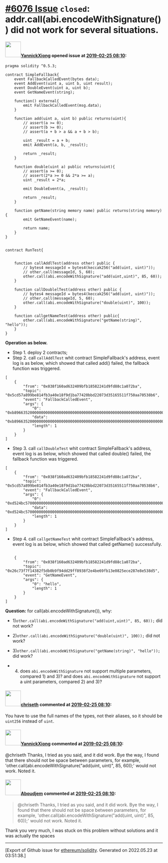 # [\#6076 Issue](https://github.com/ethereum/solidity/issues/6076) `closed`: addr.call(abi.encodeWithSignature()) did not work for several situations.

#### <img src="https://avatars.githubusercontent.com/u/33046810?u=5868f1f99c637b05e69388db798ea4a072c4531f&v=4" width="50">[YannickXiong](https://github.com/YannickXiong) opened issue at [2019-02-25 08:10](https://github.com/ethereum/solidity/issues/6076):

    pragma solidity ^0.5.3;
    
    contract SimpleFallback{
        event FallbackCalledEvent(bytes data);
        event AddEvent(uint a, uint b, uint result);
        event DoubleEvent(uint a, uint b);
        event GetNameEvent(string);
        
        function() external{
            emit FallbackCalledEvent(msg.data);
        }
    
        function add(uint a, uint b) public returns(uint){
            // assert(a >= 0);
            // assert(b >= 0);
            // assert(a + b > a && a + b > b);
    
            uint _result = a + b;
            emit AddEvent(a, b, _result);
    
            return _result;
        }
        
        function double(uint a) public returns(uint){
            // assert(a >= 0);
            // assert(2*a >= 0 && 2*a >= a);
            uint _result = 2*a;
            
            emit DoubleEvent(a, _result);
            
            return _result;
        }
        
        function getName(string memory name) public returns(string memory){
            emit GetNameEvent(name);
            
            return name;
        }
    }
    
    
    contract RunTest{
    
    
        function callAddlTest(address other) public {
            // bytes4 messageId = bytes4(keccak256("add(uint, uint)"));
            // other.call(messageId, 5, 60);
            other.call(abi.encodeWithSignature("add(uint,uint)", 85, 60));
        }
    
        function callDoublelTest(address other) public {
            // bytes4 messageId = bytes4(keccak256("add(uint, uint)"));
            // other.call(messageId, 5, 60);
            other.call(abi.encodeWithSignature("double(uint)", 100));
        }
        
        function callgetNameTest(address other) public{
            other.call(abi.encodeWithSignature("getName(string)", "hello"));
        }
    }

**Operation as below.**

  - Step 1. deploy 2 contracts;
  - Step 2. call ```callAddlTest``` whit contract SimpleFallback's address, event log is as below, which showed that called add() failed, the fallback function was triggered.

```
[
	{
		"from": "0x038f160ad632409bfb18582241d9fd88c1a072ba",
		"topic": "0x5cd57a899be814fb3a40e18f9d1ba77420bbd22073d35165511f750aa70538b6",
		"event": "FallbackCalledEvent",
		"args": {
			"0": "0xb89663520000000000000000000000000000000000000000000000000000000000000055000000000000000000000000000000000000000000000000000000000000003c",
			"data": "0xb89663520000000000000000000000000000000000000000000000000000000000000055000000000000000000000000000000000000000000000000000000000000003c",
			"length": 1
		}
	}
]
```

  - Step 3. call ```callDoubleTest``` whit contract SimpleFallback's address, event log is as below, which showed that called double() failed, the fallback function was triggered.

```
[
	{
		"from": "0x038f160ad632409bfb18582241d9fd88c1a072ba",
		"topic": "0x5cd57a899be814fb3a40e18f9d1ba77420bbd22073d35165511f750aa70538b6",
		"event": "FallbackCalledEvent",
		"args": {
			"0": "0xd524bc570000000000000000000000000000000000000000000000000000000000000064",
			"data": "0xd524bc570000000000000000000000000000000000000000000000000000000000000064",
			"length": 1
		}
	}
]
```

  - Step 4. call ```callgetNameTest``` whit contract SimpleFallback's address, event log is as below, which showed that called getName() successfully.

```

	{
		"from": "0x038f160ad632409bfb18582241d9fd88c1a072ba",
		"topic": "0x26c73f7f14382f5db0b9f94dd29ff8938f2e4be69fb13e0825ece287e8e538d5",
		"event": "GetNameEvent",
		"args": {
			"0": "hello",
			"length": 1
		}
	}
]
```

**Question:** for call(abi.encodeWithSignature()), why:

- 1)```other.call(abi.encodeWithSignature("add(uint,uint)", 85, 60));``` did not work?  

- 2)```other.call(abi.encodeWithSignature("double(uint)", 100));``` did not work?
- 3)```other.call(abi.encodeWithSignature("getName(string)", "hello"));``` did work? 
- 4) does ```abi.encodeWithSignature``` not support multiple parameters, compared 1) and 3)?
       and does ```abi.encodeWithSignature``` not support a uint parameters, compared 2) and 3)?

#### <img src="https://avatars.githubusercontent.com/u/9073706?v=4" width="50">[chriseth](https://github.com/chriseth) commented at [2019-02-25 08:10](https://github.com/ethereum/solidity/issues/6076#issuecomment-466959511):

You have to use the full names of the types, not their aliases, so it should be `uint256` instead of `uint`.

#### <img src="https://avatars.githubusercontent.com/u/33046810?u=5868f1f99c637b05e69388db798ea4a072c4531f&v=4" width="50">[YannickXiong](https://github.com/YannickXiong) commented at [2019-02-25 08:10](https://github.com/ethereum/solidity/issues/6076#issuecomment-466997440):

@chriseth Thanks, I tried as you said, and it did work. Bye the way, I found that there should not be space between parameters, for example, 'other.call(abi.encodeWithSignature("add(uint, uint)", 85, 60));' would not work. Noted it.

#### <img src="https://avatars.githubusercontent.com/u/22845388?u=9ba45089f7140be22d3b44c619accc22b2946831&v=4" width="50">[Aboudjem](https://github.com/Aboudjem) commented at [2019-02-25 08:10](https://github.com/ethereum/solidity/issues/6076#issuecomment-757589732):

> @chriseth Thanks, I tried as you said, and it did work. Bye the way, I found that there should not be space between parameters, for example, 'other.call(abi.encodeWithSignature("add(uint, uint)", 85, 60));' would not work. Noted it.

Thank you very much, I was stuck on this problem without solutions and it was actually the spaces


-------------------------------------------------------------------------------



[Export of Github issue for [ethereum/solidity](https://github.com/ethereum/solidity). Generated on 2022.05.23 at 03:51:38.]

